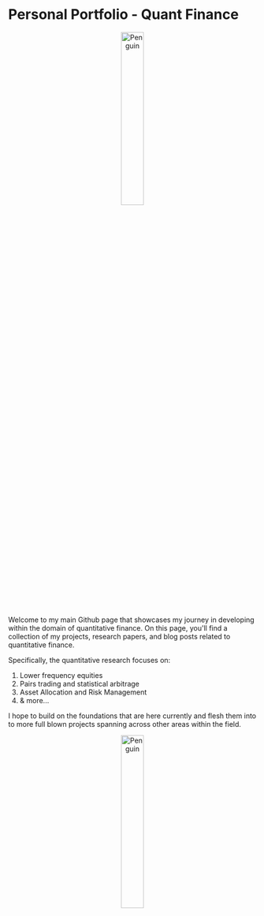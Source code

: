 # Personal Portfolio - Quant Finance

<p align="center">
  <img src="https://lh3.googleusercontent.com/3Y9icemLRpYsTv1uiAsyvlh6NYAcHSGnzyEFZPiDpT0qzkIXx2ba7YxfmiASNzdLcMRejQYXPLqBd56V-2C3Ew4Q9OUJrW18rogyycqHkyGIkGzxEMC5CSaWPwPgg1QerZ74qJbxoFElxmFMxolZpRyir1VUTSIAgN8Czx22i5uu8cAo6fDFLtPEAfqk-PgyzynLv57KXwVZSBFyDIBstEdZCYQaSAqkGflH3B2vRFq8py9HmnT-cD5MRxf2m2uNCKvj_1kPbWZSSs9gmYzQFFb1GR0Tdzuese1G4w_Ehl-5--NrJptsvVwrmZg6R6yQIjuN5OZ2aP7Z7YBVVEal-yl0gUM1SURa6zE9XiapmGGcU-bu2QvPLMJE5Txx5bUllVOoQZlQIPX90xAhKvk1xGC-RV_8_YWZiLt0Uk_waKvO2KXYDxBFZPLL4VUN6nvpo9q4apmzkiMDXUGQDz9NBMJCuZsujLDPxV_4X3fm25sBxbzN4wTGCpfId8yzu9-UGco9jo0uqCnUoaQoO5aNH5aa_QiiWT3h9AbEm_kAl6uMgTGWdUA7dXrqy0vDgqvRQ5OuiIWVehjX-xEpcbzj5c4fp-xhuhc3egohHfzMIms_G-W0WI45BvTxoHtM5VBwww-WgFllaM8lDlfGWrMWsLxGxaMkZETKMS7Rg-ijfxyN4usK7FqksYAIlIZdxu7Oxp3cHqkLkBBiNm8wW2JZe5T7e-WxxZ22jrzFHq43yZCMjFPDEQxaSa179fU5k6IBKSgu09UyGdOPndtLONmax9TiSJVAVulhyIyDOQT3YkH4CcYoLiENIlBH1Ye1LKVLLuHZiU95ZuGXBdYjqeauTiaHa4myAb_dPgIk8Uok5Rqb8spht0iwxgcFHzInLy9Pg0_32xPZKayerEUdUkiSz9f-vhU3XRiinn-QhGPDQ8gLIqnQj8dQRIK9awQEnLY5TG-HUTL9HCnV3Dgzfb-cbBIaBi7LjrYekFe3IW3iNyA9vz9oPJ3DWA=w937-h937-s-no?authuser=0" alt="Penguin" width="30%" style="display:block; margin:auto;">
</p>


Welcome to my main Github page that showcases my journey in developing within the domain of quantitative finance. On this page, you'll find a collection of my projects, research papers, and blog posts related to quantitative finance. 

Specifically, the quantitative research focuses on:
1. Lower frequency equities
2. Pairs trading and statistical arbitrage
3. Asset Allocation and Risk Management
4. & more...


I hope to build on the foundations that are here currently and flesh them into to more full blown projects spanning across other areas within the field.


<p align="center">
  <img src="https://lh3.googleusercontent.com/uGPibrjH9Og2DmDTYOsqpWTznLt5gG3Bmvd7I9KUBBJd23i6O4UDUASfhno_1XF1_3VB-PQkrUJZ1fLRNazrDBlhyBiiW0aiwPDQtEa8_FSx12QycKfQJkdnGm7fFZMbuf-y19HcT7_OU-9_G698VMxkIh0dpSQFyShCUAsbXeJqGax2XXGUN1uQy8idImS7j7oC7o1OeZmF6B4tCejHn0QgfCkKb6cytNBktk9qdIEwopRRWXzf73fG1QZGCw_EXAmtlhAFUW4ne550ZcaBQobPb2ww0YiNneSS8gSsd2ZJ9gap1hkouVB2WCYm0JnziMd7dR57XiIkCL9szOhWM5f1_9hChjv4oUlqgW2Z8JdpuyozzoXiBc48UwVzDsQhJ6fpraxSbIf_4FPu9Aaigjf1_Uhxrx94bW7vZGYW-X_NnHG_k8RBf4jRYXWEH_TUmvDxpLyou1j9Y5yiLlw2HWzHZn2ehPAmvBnHO6aWrHndBbzoWlYU15z3xE99oAQlRK99-FA2gcJC8gwyHYIJw5ub1Ql0Z76VNR8UnlPspWg45ZKZRaiItM0ucT-w8WgeottgElzts43TAsrrL_vCULoxBHgg9l9N6elXp4BF3sjHGpKE5nEBNwTutvzgGHsQshXaWTHjHGRknk1ezjNe26yTC-TWMUrSUunF0cF60JuT_M-t08qCBfI7_dKgUXExvMMzUWDx3JnEuiNgxCJbhYVlo6r5kv1l8VBLWMTxqgsx-jhdeUgHaV5T4Pr682zBaHKHWL1wqgxYprTbkjkyUGbHq1mR7YlNyf1K5Dx7JN0JePEuOcfW7evdoKyuJp14D2ZLm7_U-FoH5Ot_UV6rR-2marntRAOwLewT4t01bUp_oDAiVfveTECHCzjomirKby5OYzHynQ44BYwYKpXhS_A-siGzykjEcILuI5-lx4koWbUIrmGpRlpsQGn2LKwMHUGpj-IBDMuY3z6rr0cD1_zSXeX0dhiDtJZ5UL0Tosk2BW2EFENY6w=w937-h937-s-no?authuser=0" alt="Penguin" width="30%" style="display:block; margin:auto;">
</p>
